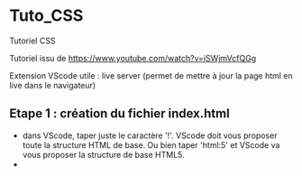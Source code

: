 # Tuto_CSS
Tutoriel CSS

Tutoriel issu de https://www.youtube.com/watch?v=iSWjmVcfQGg

Extension VScode utile : live server (permet de mettre à jour la page html en live dans le navigateur)

## Etape 1 : création du fichier index.html
- dans VScode, taper juste le caractère '!'. VScode doit vous proposer toute la structure HTML de base. Ou bien taper 'html:5' et VScode va vous proposer la structure de base HTML5.
- 
